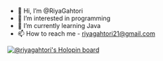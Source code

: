 - 👋 Hi, I’m @RiyaGahtori
- 👀 I’m interested in programming
- 🌱 I’m currently learning Java
- 📫 How to reach me - riyagahtori21@gmail.com

[![@riyagahtori's Holopin board](https://holopin.me/riyagahtori)](https://holopin.io/@riyagahtori)

